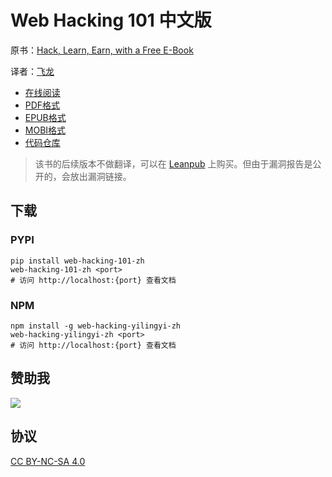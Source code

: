 # Web Hacking 101 中文版

原书：[Hack, Learn, Earn, with a Free E-Book](https://www.hackerone.com/blog/Hack-Learn-Earn-with-a-Free-E-Book)

译者：[飞龙](https://github.com/wizardforcel)

+ [在线阅读](https://webhack101.apachecn.org)
+ [PDF格式](https://www.gitbook.com/download/pdf/book/wizardforcel/web-hacking-101)
+ [EPUB格式](https://www.gitbook.com/download/epub/book/wizardforcel/web-hacking-101)
+ [MOBI格式](https://www.gitbook.com/download/mobi/book/wizardforcel/web-hacking-101)
+ [代码仓库](https://github.com/wizardforcel/web-hacking-101-zh)

> 该书的后续版本不做翻译，可以在 [Leanpub](https://leanpub.com/web-hacking-101) 上购买。但由于漏洞报告是公开的，会放出漏洞链接。

## 下载

### PYPI

```
pip install web-hacking-101-zh
web-hacking-101-zh <port>
# 访问 http://localhost:{port} 查看文档
```

### NPM

```
npm install -g web-hacking-yilingyi-zh
web-hacking-yilingyi-zh <port>
# 访问 http://localhost:{port} 查看文档
```

## 赞助我

![](img/qr_alipay.png)

## 协议

[CC BY-NC-SA 4.0](http://creativecommons.org/licenses/by-nc-sa/4.0/)
